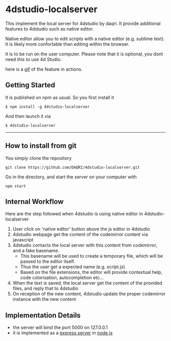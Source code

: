 # 4dstudio-localserver

This implement the local server for 4dstudio by daqri.
It provide additional features to 4dstudio such as 
native editor.

Native editor allow you to edit scripts with a native 
editor (e.g. sublime text). 
It is likely more confortable than editing within the browser.

It is to be run on the user computer.
Please note that it is optional, you dont need this to use 4d Studio.

here is a 
[gif](https://s3.amazonaws.com/uploads.hipchat.com/60976%2F2110747%2FtVpc0yuURy26zLE%2Fnativeeditor.gif)
of the feature in actions.

## Getting Started

It is published on npm as usual. So you first install it

```
$ npm install -g 4dstudio-localserver
```

And then launch it via 

```
$ 4dstudio-localserver
```

---


## How to install from git

You simply clone the repository 

```
git clone https://github.com/DAQRI/4dstudio-localserver.git
```

Go in the directory, and start the server on your computer with 

```
npm start
```


## Internal Workflow
Here are the step followed when 4dstudio is using native editor in 4dstudio-localserver

1. User click on 'native editor' button above the js editor in 4dstudio
2. 4dstudio webpage get the content of the codemirror content via javascript
3. 4dstudio contacts the local server with this content from codemirror, and a fake basename. 
   - This basename will be used to create a temporary file, which will be passed to the editor itself.
   - Thus the user get a expected name (e.g. script.js)
   - Based on the file extensions, the editor will provide contextual help, code colorisation, autocompletion etc...
4. When the text is saved, the local server get the content of the provided files, and reply that to 4dstudio
5. On reception of the new content, 4dstudio update the proper codemirror instance with the new content

## Implementation Details
- the server will bind the port 5000 on 127.0.0.1
- it is implemented as a [express server](http://expressjs.com/) in [node.js](https://nodejs.org)
